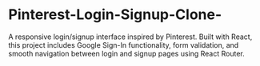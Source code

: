 # Pinterest-Login-Signup-Clone-
A responsive login/signup interface inspired by Pinterest. Built with React, this project includes Google Sign-In functionality, form validation, and smooth navigation between login and signup pages using React Router.
